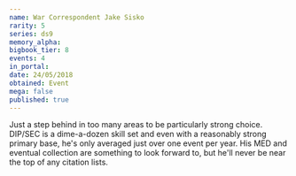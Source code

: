 ```yaml
---
name: War Correspondent Jake Sisko
rarity: 5
series: ds9
memory_alpha:
bigbook_tier: 8
events: 4
in_portal:
date: 24/05/2018
obtained: Event
mega: false
published: true
---
```


Just a step behind in too many areas to be particularly strong choice. DIP/SEC is a dime-a-dozen skill set and even with a reasonably strong primary base, he's only averaged just over one event per year. His MED and eventual collection are something to look forward to, but he'll never be near the top of any citation lists.
